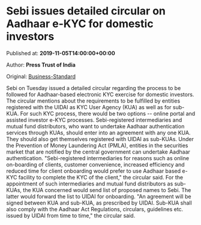 
# Sebi issues detailed circular on Aadhaar e-KYC for domestic investors

Published at: **2019-11-05T14:00:00+00:00**

Author: **Press Trust of India**

Original: [Business-Standard](https://www.business-standard.com/article/pti-stories/sebi-issues-circular-on-aadhaar-e-kyc-for-investors-119110501511_1.html)

Sebi on Tuesday issued a detailed circular regarding the process to be followed for Aadhaar-based electronic KYC exercise for domestic investors.
The circular mentions about the requirements to be fulfilled by entities registered with the UIDAI as KYC User Agency (KUA) as well as for sub-KUA.
For such KYC process, there would be two options -- online portal and assisted investor e-KYC processes.
Sebi-registered intermediaries and mutual fund distributors, who want to undertake Aadhaar authentication services through KUAs, should enter into an agreement with any one KUA. They should also get themselves registered with UIDAI as sub-KUAs.
Under the Prevention of Money Laundering Act (PMLA), entities in the securities market that are notified by the central government can undertake Aadhaar authentication.
"Sebi-registered intermediaries for reasons such as online on-boarding of clients, customer convenience, increased efficiency and reduced time for client onboarding would prefer to use Aadhaar based e-KYC facility to complete the KYC of the client," the circular said.
For the appointment of such intermediaries and mutual fund distributors as sub-KUAs, the KUA concerned would send list of proposed names to Sebi. The latter would forward the list to UIDAI for onboarding.
"An agreement will be signed between KUA and sub-KUA, as prescribed by UIDAI. Sub-KUA shall also comply with the Aadhaar Act Regulations, circulars, guidelines etc. issued by UIDAI from time to time," the circular said.
